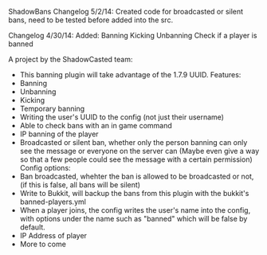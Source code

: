 ShadowBans
Changelog 5/2/14:
Created code for broadcasted or silent bans, need to be tested before added into the src.

Changelog 4/30/14:
Added:
Banning
Kicking
Unbanning
Check if a player is banned

A project by the ShadowCasted team:

- This banning plugin will take advantage of the 1.7.9 UUID.
Features:
- Banning
- Unbanning
- Kicking
- Temporary banning
- Writing the user's UUID to the config (not just their username)
- Able to check bans with an in game command
- IP banning of the player
- Broadcasted or silent ban, whether only the person banning can only see the message or everyone on the server can
(Maybe even give a way so that a few people could see the message with a certain permission)
Config options:
- Ban broadcasted, whehter the ban is allowed to be broadcasted or not, (if this is false, all bans will be silent)
- Write to Bukkit, will backup the bans from this plugin with the bukkit's banned-players.yml
- When a player joins, the config writes the user's name into the config, with options under the name such as "banned" which 
will be false by default. 
- IP Address of player
- More to come
